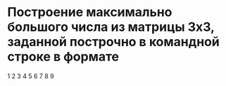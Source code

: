 # Построение максимально большого числа из матрицы 3х3, заданной построчно в командной строке в формате
1 2 3
4 5 6
7 8 9
